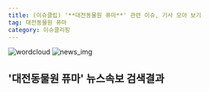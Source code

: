 ```yaml
---
title: (이슈클립) '**대전동물원 퓨마**' 관련 이슈, 기사 모아 보기
tag: 대전동물원 퓨마
category: 이슈클리핑
---
```

![wordcloud](https://s3.ap-northeast-2.amazonaws.com/lyrics101-wordcloud/2018-09-18-1537264530.png)
![news_img](https://user-images.githubusercontent.com/42597476/44507050-1206f400-a6e4-11e8-8d98-7ffbfebb353f.png)
## **'**대전동물원 퓨마**'** 뉴스속보 검색결과

